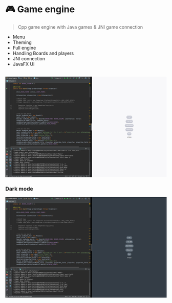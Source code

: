 #  :video_game: Game engine
> Cpp game engine with Java games & JNI game connection

* Menu
* Theming
* Full engine
* Handling Boards and players
* JNI connection
* JavaFX UI

</br>
<img src="./sc1.png" width="750px" title="screen 1"/>

### Dark mode
<img src="./sc2.png" width="750px" title="screen 2"/>
